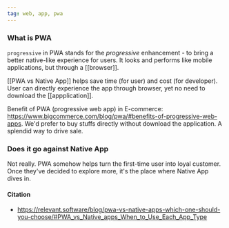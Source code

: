```yaml
---
tag: web, app, pwa
---
```


### What is PWA
`progressive` in PWA stands for the *progressive* enhancement - to bring a better native-like experience for users. It looks and performs like mobile applications, but through a [[browser]].

[[PWA vs Native App]] helps save time (for user) and cost (for developer). User can directly experience the app through browser, yet no need to download the [[appplication]].

Benefit of PWA (progressive web app) in E-commerce: https://www.bigcommerce.com/blog/pwa/#benefits-of-progressive-web-apps. We'd prefer to buy stuffs directly without download the application. A splendid way to drive sale. 

### Does it go against Native App
Not really. PWA somehow helps turn the first-time user into loyal customer. Once they've decided to explore more, it's the place where Native App dives in. 


#### Citation
- https://relevant.software/blog/pwa-vs-native-apps-which-one-should-you-choose/#PWA_vs_Native_apps_When_to_Use_Each_App_Type

